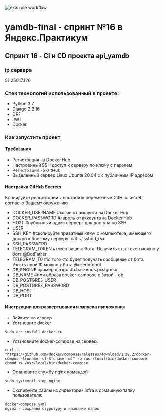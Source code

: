 ![example workflow](https://github.com/32aleksey32/yamdb_final/actions/workflows/yamdb_workflow.yml/badge.svg)
# yamdb-final - спринт №16 в Яндекс.Практикум
## Спринт 16 - CI и CD проекта api_yamdb

### ip сервера
51.250.17.126

### Стек технологий использованный в проекте:
- Python 3.7
- Django 2.2.16
- DRF
- JWT
- Docker

### Как запустить проект:
#### Требования

- Регистрация на Docker Hub
- Настроенный SSH доступ к серверу по ключу с паролем
- Регистрация на GitHub
- Выделенный сервер Linux Ubuntu 20.04 с с публичным IP адресом

#### Настройка GitHub Secrets
Клонируйте репозиторий и настройте переменные GitHub secrets согласно Вашему окружению

- DOCKER_USERNAME   #логин от аккаунта на Docker Hub
- DOCKER_PASSWORD   #пароль от аккаунта на Docker Hub
- HOST              #публичный адрес сервера для доступа по SSH
- USER  
- SSH_KEY #скопируйте приватный ключ с компьютера, имеющего доступ к боевому серверу: cat ~/.ssh/id_rsa
- SSH_PASSWORD
- TELEGRAM_TOKEN #токен вашего бота. Получить этот токен можно у бота @BotFather
- TELEGRAM_TO #id того кто будет получать сообщение от бота. Узнать свой ID можно у бота @userinfobot
- DB_ENGINE пример django.db.backends.postgresql
- DB_NAME #имя образа docker-compose с базой - db
- DB_POSTGRES_USER
- DB_POSTGRES_PASSWORD
- DB_HOST
- DB_PORT

#### Инструкции для развертывания и запуска приложения
- Зайдите на сервер
- Установите docker 
```
sudo apt install docker.io
```

- Установиите docker-compose на сервер:
```
curl -L "https://github.com/docker/compose/releases/download/1.29.2/docker-compose-$(uname -s)-$(uname -m)" -o /usr/local/bin/docker-compose
chmod +x /usr/local/bin/docker-compose
```

- Остановите службу nginx командой
```
sudo systemctl stop nginx
```

- Скопируйте файлы из директории infra в домашную папку пользователя:
```
docker-compose.yaml
nginx - сохраняя стурктуру и название папок
```
  
